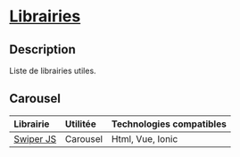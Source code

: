 # [Librairies](../readme.md)

## Description

Liste de librairies utiles.

## Carousel

| Librairie | Utilitée | Technologies compatibles |
|:--|:--|:--|
| [Swiper JS](https://swiperjs.com/) | Carousel | Html, Vue, Ionic |
